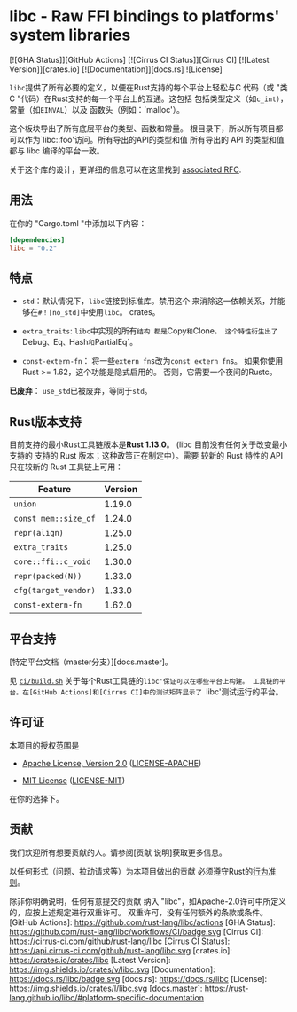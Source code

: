 # libc - Raw FFI bindings to platforms' system libraries

[![GHA Status]][GitHub Actions] [![Cirrus CI Status]][Cirrus CI] [![Latest Version]][crates.io] [![Documentation]][docs.rs] ![License]

`libc`提供了所有必要的定义，以便在Rust支持的每个平台上轻松与C
代码（或 "类C "代码）在Rust支持的每一个平台上的互通。这包括
包括类型定义（如`c_int`），常量（如`EINVAL`）以及
函数头（例如：`malloc'）。

这个板块导出了所有底层平台的类型、函数和常量。
根目录下，所以所有项目都可以作为`libc::foo'访问。所有导出的API的类型和值
所有导出的 API 的类型和值都与 libc 编译的平台一致。

关于这个库的设计，更详细的信息可以在这里找到
[associated RFC][rfc].

[rfc]: https://github.com/rust-lang/rfcs/blob/master/text/1291-promote-libc.md

## 用法

在你的 "Cargo.toml "中添加以下内容：

```toml
[dependencies]
libc = "0.2"
```

## 特点

* `std`：默认情况下，`libc`链接到标准库。禁用这个
  来消除这一依赖关系，并能够在`#！[no_std]`中使用`libc`。
  crates。

* `extra_traits`: `libc`中实现的所有`结构'都是`Copy`和`Clone`。
  这个特性衍生出了`Debug`、`Eq`、`Hash`和`PartialEq`。

* `const-extern-fn`： 将一些`extern fn`s改为`const extern fn`s。
  如果你使用Rust >= 1.62，这个功能是隐式启用的。
  否则，它需要一个夜间的Rustc。

**已废弃**： `use_std`已被废弃，等同于`std`。

## Rust版本支持

目前支持的最小Rust工具链版本是**Rust 1.13.0**。
(libc 目前没有任何关于改变最小支持的
支持的 Rust 版本；这种政策正在制定中）。需要
较新的 Rust 特性的 API 只在较新的 Rust 工具链上可用：

| Feature              | Version |
|----------------------|---------|
| `union`              |  1.19.0 |
| `const mem::size_of` |  1.24.0 |
| `repr(align)`        |  1.25.0 |
| `extra_traits`       |  1.25.0 |
| `core::ffi::c_void`  |  1.30.0 |
| `repr(packed(N))`    |  1.33.0 |
| `cfg(target_vendor)` |  1.33.0 |
| `const-extern-fn`    |  1.62.0 |

## 平台支持

[特定平台文档（master分支）][docs.master]。

见
[`ci/build.sh`](https://github.com/rust-lang/libc/blob/master/ci/build.sh)
关于每个Rust工具链的`libc'保证可以在哪些平台上构建。
工具链的平台。在[GitHub Actions]和[Cirrus CI]中的测试矩阵显示了
`libc'测试运行的平台。
<div class="platform_docs"></div>

## 许可证

本项目的授权范围是

* [Apache License, Version 2.0](https://www.apache.org/licenses/LICENSE-2.0)
  ([LICENSE-APACHE](https://github.com/rust-lang/libc/blob/master/LICENSE-APACHE))

* [MIT License](https://opensource.org/licenses/MIT)
  ([LICENSE-MIT](https://github.com/rust-lang/libc/blob/master/LICENSE-MIT))

在你的选择下。

## 贡献

我们欢迎所有想要贡献的人。请参阅[贡献
说明]获取更多信息。

[贡献说明]: https://github.com/rust-lang/libc/blob/master/CONTRIBUTING.md

以任何形式（问题、拉动请求等）为本项目做出的贡献
必须遵守Rust的[行为准则]。

[行为准则]: https://www.rust-lang.org/policies/code-of-conduct

除非你明确说明，任何有意提交的贡献
纳入 "libc"，如Apache-2.0许可中所定义的，应按上述规定进行双重许可。
双重许可，没有任何额外的条款或条件。
[GitHub Actions]: https://github.com/rust-lang/libc/actions
[GHA Status]: https://github.com/rust-lang/libc/workflows/CI/badge.svg
[Cirrus CI]: https://cirrus-ci.com/github/rust-lang/libc
[Cirrus CI Status]: https://api.cirrus-ci.com/github/rust-lang/libc.svg
[crates.io]: https://crates.io/crates/libc
[Latest Version]: https://img.shields.io/crates/v/libc.svg
[Documentation]: https://docs.rs/libc/badge.svg
[docs.rs]: https://docs.rs/libc
[License]: https://img.shields.io/crates/l/libc.svg
[docs.master]: https://rust-lang.github.io/libc/#platform-specific-documentation
